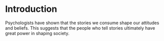 # Introduction

Psychologists have shown that the stories we consume shape our attitudes and beliefs. This suggests that the people who tell stories ultimately have great power in shaping society.
